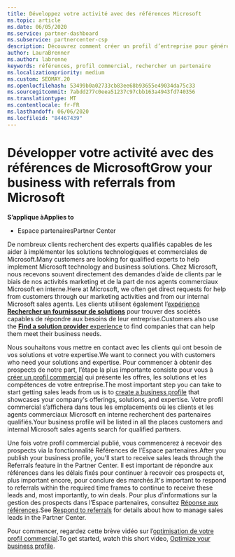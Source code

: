 ```yaml
---
title: Développez votre activité avec des références Microsoft
ms.topic: article
ms.date: 06/05/2020
ms.service: partner-dashboard
ms.subservice: partnercenter-csp
description: Découvrez comment créer un profil d’entreprise pour générer des prospects de ventes par le biais de la fonctionnalité de références de l’espace partenaires, puis pour répondre à ces références.
author: LauraBrenner
ms.author: labrenne
keywords: références, profil commercial, rechercher un partenaire
ms.localizationpriority: medium
ms.custom: SEOMAY.20
ms.openlocfilehash: 53499b0a02733cb83ee68b93655e49034da75c33
ms.sourcegitcommit: 7abdd277c0eea51237c97cbb163a4943fd740356
ms.translationtype: MT
ms.contentlocale: fr-FR
ms.lasthandoff: 06/06/2020
ms.locfileid: "84467439"
---
```

<!-- FWLink:  https://go.microsoft.com/fwlink/?linkid=849775 (top of page) -->

# <a name="grow-your-business-with-referrals-from-microsoft"></a><span data-ttu-id="005a2-104">Développer votre activité avec des références de Microsoft</span><span class="sxs-lookup"><span data-stu-id="005a2-104">Grow your business with referrals from Microsoft</span></span>

<span data-ttu-id="005a2-105">**S’applique à**</span><span class="sxs-lookup"><span data-stu-id="005a2-105">**Applies to**</span></span>

- <span data-ttu-id="005a2-106">Espace partenaires</span><span class="sxs-lookup"><span data-stu-id="005a2-106">Partner Center</span></span>

<span data-ttu-id="005a2-107">De nombreux clients recherchent des experts qualifiés capables de les aider à implémenter les solutions technologiques et commerciales de Microsoft.</span><span class="sxs-lookup"><span data-stu-id="005a2-107">Many customers are looking for qualified experts to help implement Microsoft technology and business solutions.</span></span> <span data-ttu-id="005a2-108">Chez Microsoft, nous recevons souvent directement des demandes d’aide de clients par le biais de nos activités marketing et de la part de nos agents commerciaux Microsoft en interne.</span><span class="sxs-lookup"><span data-stu-id="005a2-108">Here at Microsoft, we often get direct requests for help from customers through our marketing activities and from our internal Microsoft sales agents.</span></span> <span data-ttu-id="005a2-109">Les clients utilisent également l’[expérience **Rechercher un fournisseur de solutions**](https://www.microsoft.com/solution-providers/search) pour trouver des sociétés capables de répondre aux besoins de leur entreprise.</span><span class="sxs-lookup"><span data-stu-id="005a2-109">Customers also use the [**Find a solution provider** experience](https://www.microsoft.com/solution-providers/search) to find companies that can help them meet their business needs.</span></span> 

<span data-ttu-id="005a2-110">Nous souhaitons vous mettre en contact avec les clients qui ont besoin de vos solutions et votre expertise.</span><span class="sxs-lookup"><span data-stu-id="005a2-110">We want to connect you with customers who need your solutions and expertise.</span></span> <span data-ttu-id="005a2-111">Pour commencer à obtenir des prospects de notre part, l’étape la plus importante consiste pour vous à [créer un profil commercial](create-a-marketing-profile.md) qui présente les offres, les solutions et les compétences de votre entreprise.</span><span class="sxs-lookup"><span data-stu-id="005a2-111">The most important step you can take to start getting sales leads from us is to [create a business profile](create-a-marketing-profile.md) that showcases your company's offerings, solutions, and expertise.</span></span> <span data-ttu-id="005a2-112">Votre profil commercial s’affichera dans tous les emplacements où les clients et les agents commerciaux Microsoft en interne recherchent des partenaires qualifiés.</span><span class="sxs-lookup"><span data-stu-id="005a2-112">Your business profile will be listed in all the places customers and internal Microsoft sales agents search for qualified partners.</span></span> 

 <span data-ttu-id="005a2-113">Une fois votre profil commercial publié, vous commencerez à recevoir des prospects via la fonctionnalité Références de l’Espace partenaires.</span><span class="sxs-lookup"><span data-stu-id="005a2-113">After you publish your business profile, you'll start to receive sales leads through the Referrals feature in the Partner Center.</span></span> <span data-ttu-id="005a2-114">Il est important de répondre aux références dans les délais fixés pour continuer à recevoir ces prospects et, plus important encore, pour conclure des marchés.</span><span class="sxs-lookup"><span data-stu-id="005a2-114">It's important to respond to referrals within the required time frames to continue to receive these leads and, most importantly, to win deals.</span></span> <span data-ttu-id="005a2-115">Pour plus d’informations sur la gestion des prospects dans l’Espace partenaires, consultez [Réponse aux références](responding-to-referrals.md).</span><span class="sxs-lookup"><span data-stu-id="005a2-115">See [Respond to referrals](responding-to-referrals.md) for details about how to manage sales leads in the Partner Center.</span></span>  

<span data-ttu-id="005a2-116">Pour commencer, regardez cette brève vidéo sur l’[optimisation de votre profil commercial](https://player.vimeo.com/video/252788046).</span><span class="sxs-lookup"><span data-stu-id="005a2-116">To get started, watch this short video, [Optimize your business profile](https://player.vimeo.com/video/252788046).</span></span>  

<!-- 
*  [Analyze your business profile](analyze-your-marketing-profile.md) Regularly review and optimize your business profile to make sure you're getting in front of your target customers.
-->
